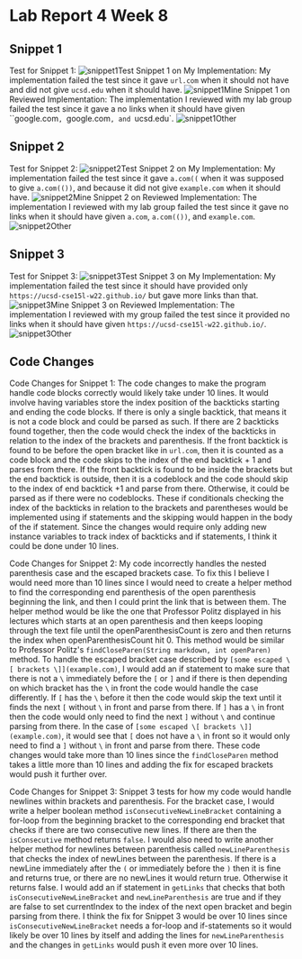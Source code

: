 # **Lab Report 4 Week 8**

## Snippet 1
Test for Snippet 1:
![snippet1Test](snippet1Test.png)
Snippet 1 on My Implementation: My implementation failed the test since it gave `url.com` when it should not have and did not give `ucsd.edu` when it should have.
![snippet1Mine](snippet1Mine.png)
Snippet 1 on Reviewed Implementation: The implementation I reviewed with my lab group failed the test since it gave a no links when it should have given ``google.com`, `google.com`, and `ucsd.edu`.
![snippet1Other](snippet1Other.png)

## Snippet 2
Test for Snippet 2:
![snippet2Test](snippet2Test.png)
Snippet 2 on My Implementation: My implementation failed the test since it gave `a.com((` when it was supposed to give `a.com(())`, and because it did not give `example.com` when it should have.
![snippet2Mine](snippet2Mine.png)
Snippet 2 on Reviewed Implementation: The implementation I reviewed with my lab group failed the test since it gave no links when it should have given `a.com`, `a.com(())`, and `example.com`.
![snippet2Other](snippet2Other.png)


## Snippet 3
Test for Snippet 3:
![snippet3Test](snippet3Test.png)
Snippet 3 on My Implementation: My implementation failed the test since it should have provided only `https://ucsd-cse15l-w22.github.io/` but gave more links than that. 
![snippet3Mine](snippet3Mine.png)
Snippet 3 on Reviewed Implementation: The implementation I reviewed with my group failed the test since it provided no links when it should have given `https://ucsd-cse15l-w22.github.io/`. 
![snippet3Other](snippet3Other.png)

## Code Changes
Code Changes for Snippet 1:
The code changes to make the program handle code blocks correctly would likely take under 10 lines. It would involve having variables store the index position of the backticks starting and ending the code blocks. If there is only a single backtick, that means it is not a code block and could be parsed as such. If there are 2 backticks found together, then the code would check the index of the backticks in relation to the index of the brackets and parenthesis. If the front backtick is found to be before the open bracket like in `url.com`, then it is counted as a code block and the code skips to the index of the end backtick + 1 and parses from there. If the front backtick is found to be inside the brackets but the end backtick is outside, then it is a codeblock and the code should skip to the index of end backtick +1 and parse from there. Otherwise, it could be parsed as if there were no codeblocks. These if conditionals checking the index of the backticks in relation to the brackets and parentheses would be implemented using if statements and the skipping would happen in the body of the if statement. Since the changes would require only adding new instance variables to track index of backticks and if statements, I think it could be done under 10 lines.

Code Changes for Snippet 2:
My code incorrectly handles the nested parenthesis case and the escaped brackets case. To fix this I believe I would need more than 10 lines since I would need to create a helper method to find the corresponding end parenthesis of the open parenthesis beginning the link, and then I could print the link that is between them. The helper method would be like the one that Professor Politz displayed in his lectures which starts at an open parenthesis and then keeps looping through the text file until the openParenthesisCount is zero and then returns the index when openParenthesisCount hit 0. This method would be similar to Professor Politz's `findCloseParen(String markdown, int openParen)` method. To handle the escaped bracket case described by `[some escaped \[ brackets \]](example.com)`, I would add an if statement to make sure that there is not a `\` immediately before the `[` or `]` and if there is then depending on which bracket has the `\` in front the code would handle the case differently. If `[` has the `\` before it then the code would skip the text until it finds the next `[` without `\` in front and parse from there. If `]` has a `\` in front then the code would only need to find the next `]` without `\` and continue parsing from there. In the case of `[some escaped \[ brackets \]](example.com)`, it would see that `[` does not have a `\` in front so it would only need to find a `]` without `\` in front and parse from there. These code changes would take more than 10 lines since the `findCloseParen` method takes a little more than 10 lines and adding the fix for escaped brackets would push it further over. 

Code Changes for Snippet 3:
Snippet 3 tests for how my code would handle newlines within brackets and parenthesis. For the bracket case, I would write a helper boolean method `isConsecutiveNewLineBracket` containing a for-loop from the beginning bracket to the corresponding end bracket that checks if there are two consecutive new lines. If there are then the `isConsecutive` method returns `false`. I would also need to write another helper method for newlines between parenthesis called `newLineParenthesis` that checks the index of newLines between the parenthesis. If there is a newLine immediately after the `(` or immediately before the `)` then it is fine and returns true, or there are no newLines it would return true. Otherwise it returns false. I would add an if statement in `getLinks` that checks that both `isConsecutiveNewLineBracket` and `newLineParenthesis` are true and if they are false to set currentIndex to the index of the next open bracket and begin parsing from there. I think the fix for Snippet 3 would be over 10 lines since `isConsecutiveNewLineBracket` needs a for-loop and if-statements so it would likely be over 10 lines by itself and adding the lines for `newLineParenthesis` and the changes in `getLinks` would push it even more over 10 lines.